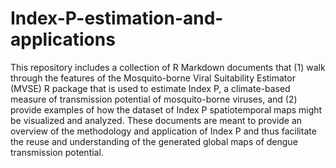 # Index-P-estimation-and-applications

This repository includes a collection of R Markdown documents that (1) walk through the features of the Mosquito-borne Viral Suitability Estimator (MVSE) R package that is used to estimate Index P, a climate-based measure of transmission potential of mosquito-borne viruses, and (2) provide examples of how the dataset of Index P spatiotemporal maps might be visualized and analyzed. These documents are meant to provide an overview of the methodology and application of Index P and thus facilitate the reuse and understanding of the generated global maps of dengue transmission potential. 
